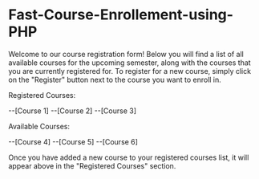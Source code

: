 # Fast-Course-Enrollement-using-PHP

Welcome to our course registration form! Below you will find a list of all available courses for the upcoming semester, along with the courses that you are currently registered for. To register for a new course, simply click on the "Register" button next to the course you want to enroll in.

Registered Courses:

--[Course 1]
--[Course 2]
--[Course 3]

Available Courses:

--[Course 4]
--[Course 5]
--[Course 6]

Once you have added a new course to your registered courses list, it will appear above in the "Registered Courses" section.
